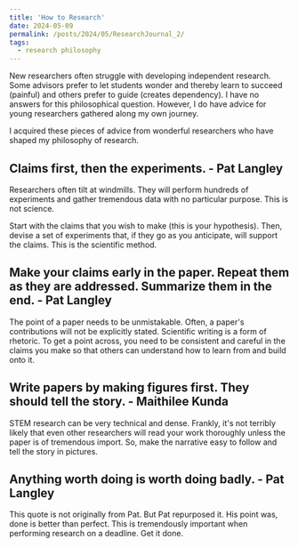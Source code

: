 ```yaml
---
title: 'How to Research'
date: 2024-05-09
permalink: /posts/2024/05/ResearchJournal_2/
tags:
  - research philosophy
---
```



New researchers often struggle with developing independent research. Some advisors prefer to let students wonder and thereby learn to succeed (painful) and others prefer to guide (creates dependency). I have no answers for this philosophical question. However, I do have advice for young researchers gathered along my own journey. 

I acquired these pieces of advice from wonderful researchers who have shaped my philosophy of research.

## Claims first, then the experiments. - Pat Langley
Researchers often tilt at windmills. They will perform hundreds of experiments and gather tremendous data with no particular purpose. This is not science.  

Start with the claims that you wish to make (this is your hypothesis). Then, devise a set of experiments that, if they go as you anticipate, will support the claims. This is the scientific method. 

## Make your claims early in the paper. Repeat them as they are addressed. Summarize them in the end. - Pat Langley
The point of a paper needs to be unmistakable. Often, a paper's contributions will not be explicitly stated. Scientific writing is a form of rhetoric. To get a point across, you need to be consistent and careful in the claims you make so that others can understand how to learn from and build onto it.

## Write papers by making figures first. They should tell the story. - Maithilee Kunda
STEM research can be very technical and dense. Frankly, it's not terribly likely that even other researchers will read your work thoroughly unless the paper is of tremendous import. So, make the narrative easy to follow and tell the story in pictures. 

## Anything worth doing is worth doing badly. - Pat Langley
This quote is not originally from Pat. But Pat repurposed it. His point was, done is better than perfect. This is tremendously important when performing research on a deadline. Get it done.



